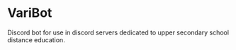 # VariBot
Discord bot for use in discord servers dedicated to upper secondary school distance education. 
